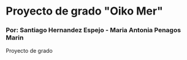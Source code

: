 # Proyecto de grado "Oiko Mer"
### Por: Santiago Hernandez Espejo - Maria Antonia Penagos Marin

Proyecto de grado
